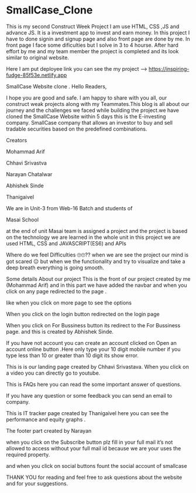 # SmallCase_Clone
This is my second Construct Week  Project
I am use HTML, CSS ,JS and advance JS.
It is a investment app to invest and earn money. 
In this project I have to done signin and signup page and also front page are done by me.
In front page I face some dificulties but I solve in 3 to 4 hourse.
After hard effort by me and my team member the project is completed and its look similar to original website.

Here I am put  deployee link you can see the my project --> https://inspiring-fudge-85f53e.netlify.app



SmallCase Website clone .
Hello Readers,

I hope you are good and safe. I am happy to share with you all, our construct weak projects along with my Teammates.This blog is all about our journey and the challenges we faced while building the project.we have cloned the SmallCase Website within 5 days this is the E-investing company. SmallCase company that allows an investor to buy and sell tradable securities based on the predefined combinations.

Creators

Mohammad Arif

Chhavi Srivastva

Narayan Chatalwar

Abhishek Sinde

Thanigaivel

We are in Unit-3 from Web-16 Batch and students of

Masai School

at the end of unit Masai team is assigned a project and the project is based on the technology we are learned in the whole unit in this project we are used HTML, CSS and JAVASCRIPT(ES6) and APIs

Where do we feel Difficulties 🙄🙄??
when we are see the project our mind is got scared 😑 but when we the functionality and try to visualize and take a deep breath everything is going smooth.

Some details About our project
This is the front of our project created by me (Mohammad Arif) and in this part we have added the navbar and when you click on any page redirected to the page .

like when you click on more page to see the options


When you click on the login button redirected on the login page


When you click on For Bussiness button its redirect to the For Bussiness page. and this is created by Abhishek Sinde.


If you have not account you can create an account clicked on Open an account online button .Here only type your 10 digit mobile number if you type less than 10 or greater than 10 digit its show error.



This is is our landing page created by Chhavi Srivastava. When you click on a video you can directly go to youtube.



This is FAQs here you can read the some important answer of questions.


If you have any question or some feedback you can send an email to company.


This is IT tracker page created by Thanigaivel here you can see the performance and equity graphs .


The footer part created by Narayan

when you click on the Subscribe button plz fill in your full mail it’s not allowed to access without your full mail id because we are your uses the required property.


and when you click on social buttons fount the social account of smallcase


THANK YOU for reading and feel free to ask questions about the website and for your suggestions.

